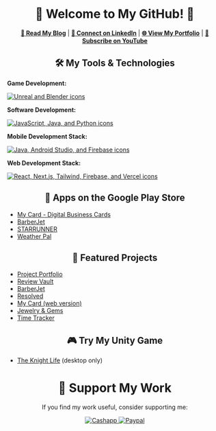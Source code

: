 <h1 align="center">🚀 Welcome to My GitHub! 🚀</h1>

<p align="center">
  <a href="https://www.hookerhillstudios.com/Blog" target="_blank"><strong>📘 Read My Blog</strong></a> |
  <a href="https://www.linkedin.com/comm/mynetwork/discovery-see-all?usecase=PEOPLE_FOLLOWS&followMember=jaredhooker" target="_blank"><strong>🔗 Connect on LinkedIn</strong></a> |
  <a href="https://jaredsportfolio.netlify.app" target="_blank"><strong>🌐 View My Portfolio</strong></a> |
  <a href="https://youtube.com/@hookerhillstudios" title="YouTube" rel="noopener" target="_blank"><strong>🎥 Subscribe on YouTube</strong></a>
</p>

<h2 align="center">🛠 My Tools & Technologies</h2>

<p><strong>Game Development:</strong></p>
<p>
  <a href="https://skillicons.dev" target="_blank">
    <img src="https://skillicons.dev/icons?i=unreal,blender&perline=2" alt="Unreal and Blender icons" />
  </a>
</p>
<p><strong>Software Development:</strong></p>
<p>
  <a href="https://skillicons.dev" target="_blank">
    <img src="https://skillicons.dev/icons?i=javascript,java,python&perline=3" alt="JavaScript, Java, and Python icons" />
  </a>
</p>
<p><strong>Mobile Development Stack:</strong></p>
<p>
  <a href="https://skillicons.dev" target="_blank">
    <img src="https://skillicons.dev/icons?i=java,androidstudio,firebase&perline=3" alt="Java, Android Studio, and Firebase icons" />
  </a>
</p>
<p><strong>Web Development Stack:</strong></p>
<p>
  <a href="https://skillicons.dev" target="_blank">
    <img src="https://skillicons.dev/icons?i=react,nextjs,tailwind,firebase,vercel&perline=5" alt="React, Next.js, Tailwind, Firebase, and Vercel icons" />
  </a>
</p>

<h2 align="center">📱 Apps on the Google Play Store</h2>
<ul>
  <li><a href="https://play.google.com/store/apps/details?id=mycard.mycard" target="_blank">My Card - Digital Business Cards</a></li>
  <li><a href="https://play.google.com/store/apps/details?id=com.barberjet" target="_blank">BarberJet</a></li>
  <li><a href="https://play.google.com/store/apps/details?id=runner.starrunner" target="_blank">STARRUNNER</a></li>
  <li><a href="https://play.google.com/store/apps/details?id=weatherreport.suite" target="_blank">Weather Pal</a></li>
</ul>

<h2 align="center">💼 Featured Projects</h2>
<ul>
  <li><a href="https://jaredsportfolio.netlify.app" target="_blank">Project Portfolio</a></li>
  <li><a href="https://review-vault.vercel.app" target="_blank">Review Vault</a></li>
  <li><a href="https://barberjet.vercel.app" target="_blank">BarberJet</a></li>
  <li><a href="https://resolved.hookerhillstudios.com" target="_blank">Resolved</a></li>
  <li><a href="https://next-mycard.vercel.app" target="_blank">My Card (web version)</a></li>
  <li><a href="https://next-jewelry.vercel.app" target="_blank">Jewelry & Gems</a></li>
  <li><a href="https://time-tracker-plus.vercel.app" target="_blank">Time Tracker</a></li>
</ul>

<h2 align="center">🎮 Try My Unity Game</h2>
<ul>
  <li><a href="https://jrh89.itch.io/the-knight-life" target="_blank">The Knight Life</a> (desktop only)</li>
</ul>

<h1 align="center">💸 Support My Work</h1>
<p align="center">
  If you find my work useful, consider supporting me:
</p>
<p align="center">
  <a href="https://cash.app/$hookerhillstudios" target="_blank">
    <img src="https://img.shields.io/badge/Cashapp-$hookerhillstudios-00C244?style=for-the-badge&logo=cash-app&logoColor=white" alt="Cashapp" />
  </a>
  <a href="https://www.paypal.com/ncp/payment/KUWG9HFVBYWHL" target="_blank">
    <img src="https://img.shields.io/badge/Paypal-00457C?style=for-the-badge&logo=paypal&logoColor=white" alt="Paypal" />
  </a>
</p>
